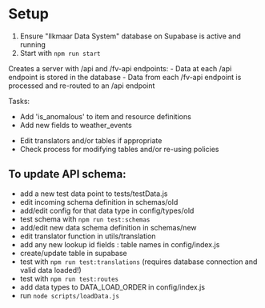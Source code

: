 # Setup

1. Ensure "Ilkmaar Data System" database on Supabase is active and running
2. Start with `npm run start`

Creates a server with /api and /fv-api endpoints: - Data at each /api endpoint is stored in the database - Data from each /fv-api endpoint is processed and re-routed to an /api endpoint

Tasks:

-   Add 'is_anomalous' to item and resource definitions
-   Add new fields to weather_events

*   Edit translators and/or tables if appropriate
*   Check process for modifying tables and/or re-using policies

## To update API schema:

-   add a new test data point to tests/testData.js
-   edit incoming schema definition in schemas/old
-   add/edit config for that data type in config/types/old
-   test schema with `npm run test:schemas`
-   add/edit new data schema definition in schemas/new
-   edit translator function in utils/translation
-   add any new lookup id fields : table names in config/index.js
-   create/update table in supabase
-   test with `npm run test:translations` (requires database connection and valid data loaded!)
-   test with `npm run test:routes`
-   add data types to DATA_LOAD_ORDER in config/index.js
-   run `node scripts/loadData.js`

